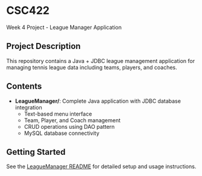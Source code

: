 # CSC422
Week 4 Project - League Manager Application

## Project Description

This repository contains a Java + JDBC league management application for managing tennis league data including teams, players, and coaches.

## Contents

- **LeagueManager/**: Complete Java application with JDBC database integration
  - Text-based menu interface
  - Team, Player, and Coach management
  - CRUD operations using DAO pattern
  - MySQL database connectivity

## Getting Started

See the [LeagueManager README](LeagueManager/README.md) for detailed setup and usage instructions.
